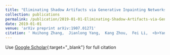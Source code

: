```yaml
---
title: "Eliminating Shadow Artifacts via Generative Inpainting Networks to Quantify Vascular Changes of the Choroid"
collection: publications
permalink: /publication/2019-01-01-Eliminating-Shadow-Artifacts-via-Generative-Inpainting-Networks-to-Quantify-Vascular-Changes-of-the-Choroid
date: 2019-01-01
venue: 'arXiv preprint arXiv:1907.01271'
citation: ' Huihong Zhang,  Jianlong Yang,  Kang Zhou,  Fei Li,  <b>Yan Hu</b>,  Shenghua Gao,  Xiulan Zhang,  Jiang Liu, &quot;Eliminating Shadow Artifacts via Generative Inpainting Networks to Quantify Vascular Changes of the Choroid.&quot; arXiv preprint arXiv:1907.01271, 2019.'
---
```

Use [Google Scholar](https://scholar.google.com/scholar?q=Eliminating+Shadow+Artifacts+via+Generative+Inpainting+Networks+to+Quantify+Vascular+Changes+of+the+Choroid){:target="_blank"} for full citation